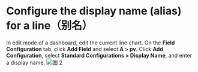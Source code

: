 # Configure the display name (alias) for a line（别名）

In edit mode of a dashboard, edit the current line chart. On the **Field Configuration** tab, click **Add Field** and select **A > pv**. Click **Add Configuration**, select **Standard Configurations > Display Name**, and enter a display name.
![图 2](/img/src/en/visulization/lineChart/setAlias/setAlias2.png) 